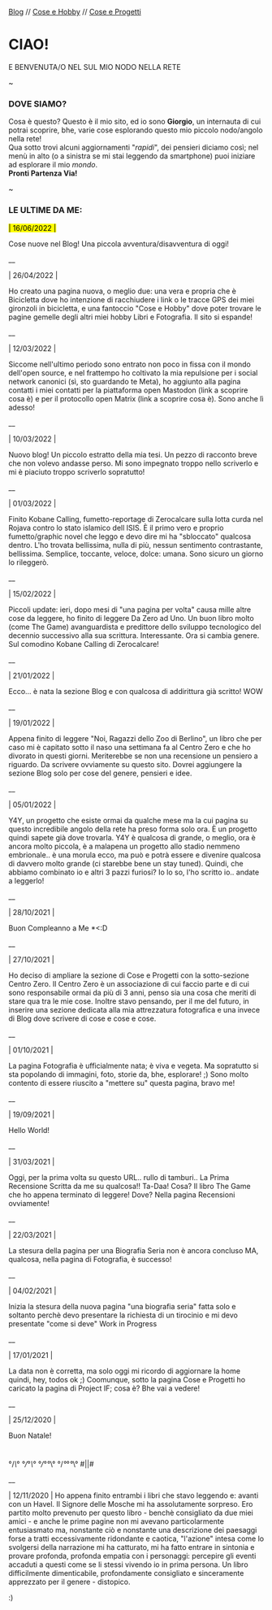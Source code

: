 [Blog](PAGINE/BLOG/indexBlog.md) // [Cose e Hobby](PAGINE/COSEHOBBY/indexCoseHobby.md) // [Cose e Progetti](PAGINE/COSEPROGETTI/indexCoseProgetti.md)

# CIAO! 
E BENVENUTA/O NEL SUL MIO NODO NELLA RETE

\~

### DOVE SIAMO?
Cosa è questo? Questo è il mio sito, ed io sono **Giorgio**, un internauta di cui potrai scoprire, bhe, varie cose esplorando questo mio piccolo nodo/angolo nella rete!  
Qua sotto trovi alcuni aggiornamenti "_rapidi_", dei pensieri diciamo così; nel menù in alto (o a sinistra se mi stai leggendo da smartphone) puoi iniziare ad esplorare il mio _mondo_.  
**Pronti Partenza Via!**

\~

### LE ULTIME DA ME:

<mark>| 16/06/2022 |</mark>

Cose nuove nel Blog! Una piccola avventura/disavventura di oggi!

__

| 26/04/2022 |

Ho creato una pagina nuova, o meglio due: una vera e propria che è Bicicletta dove ho intenzione di racchiudere i link o le tracce GPS dei miei gironzoli in bicicletta, e una fantoccio "Cose e Hobby" dove poter trovare le pagine gemelle degli altri miei hobby Libri e Fotografia.
Il sito si espande!

__

| 12/03/2022 |

Siccome nell'ultimo periodo sono entrato non poco in fissa con il mondo dell'open source, e nel frattempo ho coltivato la mia repulsione per i social network canonici (sì, sto guardando te Meta), ho aggiunto alla pagina contatti i miei contatti per la piattaforma open Mastodon (link a scoprire cosa è) e per il protocollo open Matrix (link a scoprire cosa è).
Sono anche lì adesso!

__

| 10/03/2022 |

Nuovo blog! Un piccolo estratto della mia tesi. Un pezzo di racconto breve che non volevo andasse perso. Mi sono impegnato troppo nello scriverlo e mi è piaciuto troppo scriverlo sopratutto! 

__

| 01/03/2022 |

Finito Kobane Calling, fumetto-reportage di Zerocalcare sulla lotta curda nel Rojava contro lo stato islamico dell ISIS. È il primo vero e proprio fumetto/graphic novel che leggo e devo dire mi ha "sbloccato" qualcosa dentro. L'ho trovata bellissima, nulla di più, nessun sentimento contrastante, bellissima. Semplice, toccante, veloce, dolce: umana. Sono sicuro un giorno lo rileggerò.

__

| 15/02/2022 |

Piccoli update: ieri, dopo mesi di "una pagina per volta" causa mille altre cose da leggere, ho finito di leggere Da Zero ad Uno.
Un buon libro molto (come The Game) avanguardista e predittore dello sviluppo tecnologico del decennio successivo alla sua scrittura. Interessante.
Ora si cambia genere. Sul comodino Kobane Calling di Zerocalcare!

__

| 21/01/2022 |

Ecco... è nata la sezione Blog e con qualcosa di addirittura già scritto!
WOW

__

| 19/01/2022 |

Appena finito di leggere "Noi, Ragazzi dello Zoo di Berlino", un libro che per caso mi è capitato sotto il naso una settimana fa al Centro Zero e che ho divorato in questi giorni. Meriterebbe se non una recensione un pensiero a riguardo. Da scrivere ovviamente su questo sito. Dovrei aggiungere la sezione Blog solo per cose del genere, pensieri e idee.

__

| 05/01/2022 |

Y4Y, un progetto che esiste ormai da qualche mese ma la cui pagina su questo incredibile angolo della rete ha preso forma solo ora. È un progetto quindi sapete già dove trovarla. 
Y4Y è qualcosa di grande, o meglio, ora è ancora molto piccola, è a malapena un progetto allo stadio nemmeno embrionale.. è una morula ecco, ma può e potrà essere e divenire qualcosa di davvero molto grande (ci starebbe bene un stay tuned). Quindi, che abbiamo combinato io e altri 3 pazzi furiosi? Io lo so, l'ho scritto io.. andate a leggerlo!

__

| 28/10/2021 |

Buon Compleanno a Me *<:D

__

| 27/10/2021 |

Ho deciso di ampliare la sezione di Cose e Progetti con la sotto-sezione Centro Zero. Il Centro Zero è un associazione di cui faccio parte e di cui sono responsabile ormai da più di 3 anni, penso sia una cosa che meriti di stare qua tra le mie cose.
Inoltre stavo pensando, per il me del futuro, in inserire una sezione dedicata alla mia attrezzatura fotografica e una invece di Blog dove scrivere di cose e cose e cose.

__

| 01/10/2021 |

La pagina Fotografia è ufficialmente nata; è viva e vegeta. Ma sopratutto si sta popolando di immagini, foto, storie da, bhe, esplorare! ;)
Sono molto contento di essere riuscito a "mettere su" questa pagina, bravo me!

__

| 19/09/2021 |

Hello World!

__

| 31/03/2021 |

Oggi, per la prima volta su questo URL.. rullo di tamburi.. La Prima Recensione Scritta da me su qualcosa!! Ta-Daa!
Cosa? Il libro The Game che ho appena terminato di leggere!
Dove? Nella pagina Recensioni ovviamente!

__

| 22/03/2021 |

La stesura della pagina per una Biografia Seria non è ancora concluso MA, qualcosa, nella pagina di Fotografia, è successo!

__

| 04/02/2021 |

Inizia la stesura della nuova pagina "una biografia seria" fatta solo e soltanto perchè devo presentare la richiesta di un tirocinio e mi devo presentate "come si deve" 
Work in Progress

__

| 17/01/2021 |

La data non è corretta, ma solo oggi mi ricordo di aggiornare la home quindi, hey, todos ok ;)
Coomunque, sotto la pagina Cose e Progetti ho caricato la pagina di Project IF; cosa è? Bhe vai a vedere!

__

| 25/12/2020 |

Buon Natale!
#
°/*\°
°/*°*\°
°/*°*°*\°
°/*°*°*°*\°
 #||#

__

| 12/11/2020 | 
Ho appena finito entrambi i libri che stavo leggendo e: avanti con un Havel.
Il Signore delle Mosche mi ha assolutamente sorpreso. Ero partito molto prevenuto per questo libro - benchè consigliato da due miei amici - e anche le prime pagine non mi avevano particolarmente entusiasmato ma, nonstante ciò e nonstante una descrizione dei paesaggi forse a tratti eccessivamente ridondante e caotica, "l'azione" intesa come lo svolgersi della narrazione mi ha catturato, mi ha fatto entrare in sintonia e provare profonda, profonda empatia con i personaggi: percepire gli eventi accaduti a questi come se li stessi vivendo io in prima persona.
Un libro difficilmente dimenticabile, profondamente consigliato e sinceramente apprezzato per il genere - distopico. 


:)
